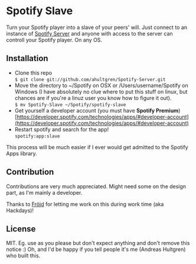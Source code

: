 # Spotify Slave

Turn your Spotify player into a slave of your peers' will. Just connect to an instance of [Spotify Server](https://github.com/ahultgren/Spotify-Server) and anyone with access to the server can controll your Spotify player. On any OS.

## Installation

* Clone this repo  
    `$ git clone git://github.com/ahultgren/Spotify-Server.git`
* Move the directory to ~/Spotify on OSX or /Users/username/Spotify on Windows (I have absolutely no clue where to put this stuff on linux, but chances are if you're a linuz user you know how to figure it out).  
    `$ mv Spotify-Slave ~/Spotify/spotify-slave`
* Get yourself a developer account (you must have **Spotify Premium**)  
	[https://developer.spotify.com/technologies/apps/#developer-account](https://developer.spotify.com/technologies/apps/#developer-account)
* Restart spotify and search for the app!  
	`spotify:app:slave`

This process will be much easier if I ever would get admitted to the Spotify Apps library.

## Contribution

Contributions are very much appreciated. Might need some on the design part, as I'm mainly a developer.

Thanks to [Fröjd](http://frojd.se) for letting me work on this during work time (aka Hackdays)!

## License

MIT. Eg. use as you please but don't expect anything and don't remove this notice :)
Oh, and I'd be happy if you tell people it's me (Andreas Hultgren) who built this.